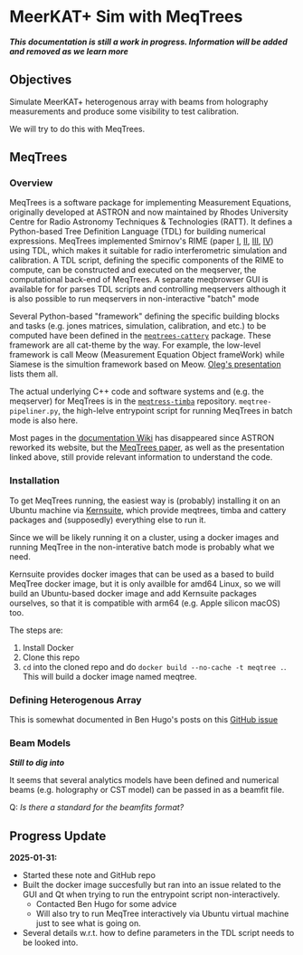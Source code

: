 # MeerKAT+ Sim with MeqTrees

**_This documentation is still a work in progress. Information will be added and removed as we learn more_**

## Objectives
Simulate MeerKAT+ heterogenous array with beams from holography measurements and produce some visibility to test calibration.

We will try to do this with MeqTrees.

## MeqTrees

### Overview
MeqTrees is a software package for implementing Measurement Equations, originally developed at ASTRON and now maintained by Rhodes University Centre for Radio Astronomy Techniques & Technologies (RATT).
It defines a Python-based Tree Definition Language (TDL) for building numerical expressions. 
MeqTrees implemented Smirnov's RIME (paper [I](http://www.aanda.org/articles/aa/full_html/2011/03/aa16082-10/aa16082-10.html), [II](http://www.aanda.org/articles/aa/full_html/2011/03/aa16434-11/aa16434-11.html), [III](http://www.aanda.org/articles/aa/full_html/2011/03/aa16435-11/aa16435-11.html), [IV](http://www.aanda.org/articles/aa/full_html/2011/07/aa16764-11/aa16764-11.html)) using TDL, which makes it suitable for radio interferometric simulation and calibration. 
A TDL script, defining the specific components of the RIME to compute, can be constructed and executed on the meqserver, the computational back-end of MeqTrees. 
A separate meqbrowser GUI is available for for parses TDL scripts and controlling meqservers although it is also possible to run meqservers in non-interactive "batch" mode

Several Python-based "framework" defining the specific building blocks and tasks (e.g. jones matrices, simulation, calibration, and etc.) to be computed have been defined in the [`meqtrees-cattery`](https://github.com/ratt-ru/meqtrees-cattery/tree/master) package. These framework are all cat-theme by the way. For example, the low-level framework is call Meow (Measurement Equation Object frameWork) while Siamese is the simultion framework based on Meow. [Oleg's presentation](https://raw.githubusercontent.com/wiki/ratt-ru/meqtrees/meqtrees-me.pdf) lists them all.

The actual underlying C++ code and software systems and (e.g. the meqserver) for MeqTrees is in the [`meqtress-timba`](https://github.com/ratt-ru/meqtrees-timba) repository. `meqtree-pipeliner.py`, the high-lelve entrypoint script for running MeqTrees in batch mode is also here.

Most pages in the [documentation Wiki](https://github.com/ratt-ru/meqtrees/wiki) has disappeared since ASTRON reworked its website, but the [MeqTrees paper](https://www.aanda.org/index.php?option=com_article&access=doi&doi=10.1051/0004-6361/201015013&Itemid=129), as well as the presentation linked above, still provide relevant information to understand the code.

### Installation

To get MeqTrees running, the easiest way is (probably) installing it on an Ubuntu machine via [Kernsuite](https://kernsuite.info/), which provide meqtrees, timba and cattery packages and (supposedly) everything else to run it.

Since we will be likely running it on a cluster, using a docker images and running MeqTree in the non-interative batch mode is probably what we need.

Kernsuite provides docker images that can be used as a based to build MeqTree docker image, but it is only availble for amd64 Linux, so we will build an Ubuntu-based docker image and add Kernsuite packages ourselves, so that it is compatible with arm64 (e.g. Apple silicon macOS) too.

The steps are:
1. Install Docker
2. Clone this repo
2. `cd` into the cloned repo and do `docker build --no-cache -t meqtree .`. This will build a docker image named meqtree. 

### Defining Heterogenous Array

This is somewhat documented in Ben Hugo's posts on this [GitHub issue](https://github.com/ratt-ru/meqtrees-cattery/pull/115)

### Beam Models
**_Still to dig into_**

It seems that several analytics models have been defined and numerical beams (e.g. holography or CST model) can be passed in as a beamfit file. 

Q: _Is there a standard for the beamfits format?_

## Progress Update

**2025-01-31:**
* Started these note and GitHub repo
* Built the docker image succesfully but ran into an issue related to the GUI and Qt when trying to run the entrypoint script non-interactively.
  * Contacted Ben Hugo for some advice
  * Will also try to run MeqTree interactively via Ubuntu virtual machine just to see what is going on.
* Several details w.r.t. how to define parameters in the TDL script needs to be looked into.


